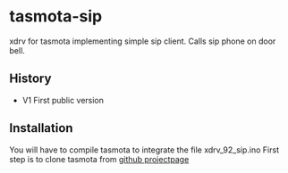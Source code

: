 # tasmota-sip
xdrv for tasmota implementing simple sip client. Calls sip phone on door bell.

## History
- V1 First public version

## Installation
You will have to compile tasmota to integrate the file xdrv_92_sip.ino
First step is to clone tasmota from [github projectpage](https://github.com/arendst/tasmota/)


